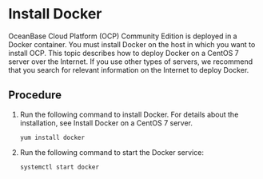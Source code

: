 Install Docker 
===================================

OceanBase Cloud Platform (OCP) Community Edition is deployed in a Docker container. You must install Docker on the host in which you want to install OCP. This topic describes how to deploy Docker on a CentOS 7 server over the Internet. If you use other types of servers, we recommend that you search for relevant information on the Internet to deploy Docker. 

Procedure 
------------------------------

1. Run the following command to install Docker. For details about the installation, see Install Docker on a CentOS 7 server. 

   ```shell
   yum install docker
   ```

   

2. Run the following command to start the Docker service: 

   ```shell
   systemctl start docker
   ```

   




